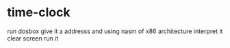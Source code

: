 # time-clock
run dosbox
give it a addresss
and using nasm of x86 architecture 
interpret it 
clear screen
run it 
